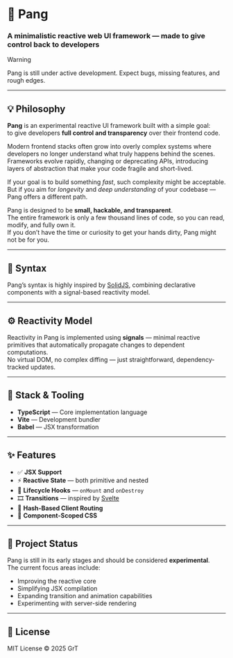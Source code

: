# 🌿 Pang

### A minimalistic reactive web UI framework — made to give control back to developers

> [!WARNING]
> Pang is still under active development. Expect bugs, missing features, and rough edges.

---

## 💡 Philosophy

**Pang** is an experimental reactive UI framework built with a simple goal:  
to give developers **full control and transparency** over their frontend code.

Modern frontend stacks often grow into overly complex systems where developers no longer understand what truly happens behind the scenes. Frameworks evolve rapidly, changing or deprecating APIs, introducing layers of abstraction that make your code fragile and short-lived.  

If your goal is to build something *fast*, such complexity might be acceptable.  
But if you aim for *longevity* and *deep understanding* of your codebase — Pang offers a different path.

Pang is designed to be **small, hackable, and transparent**.  
The entire framework is only a few thousand lines of code, so you can read, modify, and fully own it.  
If you don’t have the time or curiosity to get your hands dirty, Pang might not be for you.

---

## 🧩 Syntax

Pang’s syntax is highly inspired by [SolidJS](https://www.solidjs.com/), combining declarative components with a signal-based reactivity model.

---

## ⚙️ Reactivity Model

Reactivity in Pang is implemented using **signals** — minimal reactive primitives that automatically propagate changes to dependent computations.  
No virtual DOM, no complex diffing — just straightforward, dependency-tracked updates.

---

## 🧱 Stack & Tooling

- **TypeScript** — Core implementation language  
- **Vite** — Development bundler  
- **Babel** — JSX transformation  

---

## ✨ Features

- ✅ **JSX Support**  
- ⚡ **Reactive State** — both primitive and nested  
- 🔄 **Lifecycle Hooks** — `onMount` and `onDestroy`  
- 🎞️ **Transitions** — inspired by [Svelte](https://svelte.dev/)  
- 🧭 **Hash-Based Client Routing**  
- 🎨 **Component-Scoped CSS**

---

## 🚧 Project Status

Pang is still in its early stages and should be considered **experimental**.  
The current focus areas include:

- Improving the reactive core  
- Simplifying JSX compilation  
- Expanding transition and animation capabilities  
- Experimenting with server-side rendering

---

## 📜 License

MIT License © 2025 GrT
